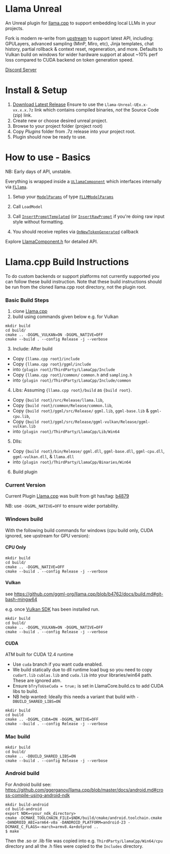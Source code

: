 # Llama Unreal

An Unreal plugin for [llama.cpp](https://github.com/ggml-org/llama.cpp) to support embedding local LLMs in your projects.

Fork is modern re-write from [upstream](https://github.com/mika314/UELlama) to support latest API, including: GPULayers, advanced sampling (MinP, Miro, etc), Jinja templates, chat history, partial rollback & context reset, regeneration, and more. Defaults to Vulkan build on windows for wider hardware support at about ~10% perf loss compared to CUDA backend on token generation speed. 


[Discord Server](https://discord.gg/qfJUyxaW4s)

# Install & Setup

1. [Download Latest Release](https://github.com/getnamo/Llama-Unreal/releases) Ensure to use the `Llama-Unreal-UEx.x-vx.x.x.7z` link which contains compiled binaries, *not* the Source Code (zip) link.
2. Create new or choose desired unreal project.
3. Browse to your project folder (project root)
4. Copy *Plugins* folder from .7z release into your project root.
5. Plugin should now be ready to use.

# How to use - Basics

NB: Early days of API, unstable.

Everything is wrapped inside a [`ULlamaComponent`](https://github.com/getnamo/Llama-Unreal/blob/5b149eabccd2832fb630bb08f0d9f0c14325ed82/Source/LlamaCore/Public/LlamaComponent.h#L237) which interfaces internally via [`FLlama`](https://github.com/getnamo/Llama-Unreal/blob/5b149eabccd2832fb630bb08f0d9f0c14325ed82/Source/LlamaCore/Private/LlamaComponent.cpp#L87).

1) Setup your [`ModelParams`](https://github.com/getnamo/Llama-Unreal/blob/5b149eabccd2832fb630bb08f0d9f0c14325ed82/Source/LlamaCore/Public/LlamaComponent.h#L273) of type [`FLLMModelParams`](https://github.com/getnamo/Llama-Unreal/blob/5b149eabccd2832fb630bb08f0d9f0c14325ed82/Source/LlamaCore/Public/LlamaComponent.h#L165) 

3) Call `LoadModel`

2) Call [`InsertPromptTemplated`](https://github.com/getnamo/Llama-Unreal/blob/5b149eabccd2832fb630bb08f0d9f0c14325ed82/Source/LlamaCore/Public/LlamaComponent.h#L307) (or [`InsertRawPrompt`](https://github.com/getnamo/Llama-Unreal/blob/5b149eabccd2832fb630bb08f0d9f0c14325ed82/Source/LlamaCore/Public/LlamaComponent.h#L290) if you're doing raw input style without formatting.

3) You should receive replies via [`OnNewTokenGenerated`](https://github.com/getnamo/Llama-Unreal/blob/5b149eabccd2832fb630bb08f0d9f0c14325ed82/Source/LlamaCore/Public/LlamaComponent.h#L252) callback

Explore [LlamaComponent.h](https://github.com/getnamo/Llama-Unreal/blob/main/Source/LlamaCore/Public/LlamaComponent.h) for detailed API.


# Llama.cpp Build Instructions

To do custom backends or support platforms not currently supported you can follow these build instruction. Note that these build instructions should be run from the cloned llama.cpp root directory, not the plugin root.

### Basic Build Steps
1. clone [Llama.cpp](https://github.com/ggml-org/llama.cpp)
2. build using commands given below e.g. for Vulkan
```
mkdir build
cd build/
cmake .. -DGGML_VULKAN=ON -DGGML_NATIVE=OFF
cmake --build . --config Release -j --verbose
```
3. Include: After build 
- Copy `{llama.cpp root}/include`
- Copy `{llama.cpp root}/ggml/include`
- into `{plugin root}/ThirdParty/LlamaCpp/Include`
- Copy `{llama.cpp root}/common/` `common.h` and `sampling.h` 
- into `{plugin root}/ThirdParty/LlamaCpp/Include/common`

4. Libs: Assuming `{llama.cpp root}/build` as `{build root}`. 

- Copy `{build root}/src/Release/llama.lib`, 
- Copy `{build root}/common/Release/common.lib`, 
- Copy `{build root}/ggml/src/Release/` `ggml.lib`, `ggml-base.lib` & `ggml-cpu.lib`, 
- Copy `{build root}/ggml/src/Release/ggml-vulkan/Release/ggml-vulkan.lib` 
- into `{plugin root}/ThirdParty/LlamaCpp/Lib/Win64`

5. Dlls: 
- Copy `{build root}/bin/Release/` `ggml.dll`, `ggml-base.dll`, `ggml-cpu.dll`, `ggml-vulkan.dll`, & `llama.dll` 
- into `{plugin root}/ThirdParty/LlamaCpp/Binaries/Win64`
6. Build plugin

### Current Version
Current Plugin [Llama.cpp](https://github.com/ggml-org/llama.cpp) was built from git has/tag: [b4879](https://github.com/ggml-org/llama.cpp/tree/b4879)

NB: use `-DGGML_NATIVE=OFF` to ensure wider portability.


### Windows build
With the following build commands for windows (cpu build only, CUDA ignored, see upstream for GPU version):

#### CPU Only

```
mkdir build
cd build/
cmake .. -DGGML_NATIVE=OFF
cmake --build . --config Release -j --verbose
```
#### Vulkan

see https://github.com/ggml-org/llama.cpp/blob/b4762/docs/build.md#git-bash-mingw64

e.g. once [Vulkan SDK](https://vulkan.lunarg.com/sdk/home#windows) has been installed run.

```
mkdir build
cd build/
cmake .. -DGGML_VULKAN=ON -DGGML_NATIVE=OFF
cmake --build . --config Release -j --verbose
```

#### CUDA

ATM built for CUDA 12.4 runtime

- Use `cuda` branch if you want cuda enabled.
- We build statically due to dll runtime load bug so you need to copy `cudart.lib` `cublas.lib` and `cuda.lib` into your libraries/win64 path. These are ignored atm.
- Ensure `bTryToUseCuda = true;` is set in LlamaCore.build.cs to add CUDA libs to build.
- NB help wanted: Ideally this needs a variant that build with `-DBUILD_SHARED_LIBS=ON`

```
mkdir build
cd build
cmake .. -DGGML_CUDA=ON -DGGML_NATIVE=OFF
cmake --build . --config Release -j --verbose
```

### Mac build

```
mkdir build
cd build/
cmake .. -DBUILD_SHARED_LIBS=ON
cmake --build . --config Release -j --verbose
```

### Android build

For Android build see: https://github.com/ggerganov/llama.cpp/blob/master/docs/android.md#cross-compile-using-android-ndk

```
mkdir build-android
cd build-android
export NDK=<your_ndk_directory>
cmake -DCMAKE_TOOLCHAIN_FILE=$NDK/build/cmake/android.toolchain.cmake -DANDROID_ABI=arm64-v8a -DANDROID_PLATFORM=android-23 -DCMAKE_C_FLAGS=-march=armv8.4a+dotprod ..
$ make
```

Then the .so or .lib file was copied into e.g. `ThirdParty/LlamaCpp/Win64/cpu` directory and all the .h files were copied to the `Includes` directory.
